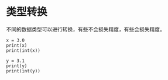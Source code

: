 # 类型转换

不同的数据类型可以进行转换，有些不会损失精度，有些会损失精度。

<div class="run"></div>

```python3
x = 3.0
print(x)
print(int(x))

y = 3.1
print(y)
print(int(y))
```
<div class="mt-24"></div>

<script>

// 砖块状的样式
for (i = 0;i<document.getElementsByClassName('brick').length;i++) {
    let brick = document.getElementsByClassName('brick').item(i)
    brick.classList.add('bg-sky-500')
    brick.classList.add('dark:bg-sky-800')
    brick.classList.add('rounded')
    brick.classList.add('text-center')
    brick.classList.add('hover:scale-110')
    brick.classList.add('transition')
    brick.classList.add('duration-500')
}

// 红色砖块的样式
for (i = 0;i<document.getElementsByClassName('brick-red').length;i++) {
    let brick = document.getElementsByClassName('brick-red').item(i)
    brick.classList.add('bg-red-500')
    brick.classList.add('dark:bg-red-800')
    brick.classList.add('rounded')
    brick.classList.add('text-center')
}

// 黄色砖块的样式
for (i = 0;i<document.getElementsByClassName('brick-yellow').length;i++) {
    let brick = document.getElementsByClassName('brick-yellow').item(i)
    brick.classList.add('bg-yellow-500')
    brick.classList.add('dark:bg-yellow-800')
    brick.classList.add('rounded')
    brick.classList.add('text-center')
}

// 蓝绿色砖块的样式
for (i = 0;i<document.getElementsByClassName('brick-cyan').length;i++) {
    let brick = document.getElementsByClassName('brick-cyan').item(i)
    brick.classList.add('bg-cyan-500')
    brick.classList.add('dark:bg-cyan-800')
    brick.classList.add('rounded')
    brick.classList.add('text-center')
}

// 蓝绿色背景的样式
for (i = 0;i<document.getElementsByClassName('bg-cyan').length;i++) {
    let brick = document.getElementsByClassName('bg-cyan').item(i)
    brick.classList.add('bg-cyan-200/60')
    brick.classList.add('dark:bg-cyan-800')
}

// 天空色背景的样式
for (i = 0;i<document.getElementsByClassName('bg-sky').length;i++) {
    let brick = document.getElementsByClassName('bg-sky').item(i)
    brick.classList.add('bg-sky-500')
    brick.classList.add('dark:bg-sky-800')
}

// 黄色背景的样式
for (i = 0;i<document.getElementsByClassName('bg-yellow').length;i++) {
    let brick = document.getElementsByClassName('bg-yellow').item(i)
    brick.classList.add('bg-yellow-500')
    brick.classList.add('dark:bg-yellow-800')
}

// 生成代码运行相关的dom
if (window.runner != undefined) {
    for (i = 0; i< document.getElementsByClassName('run').length; i++) {
        let target = document.getElementsByClassName('run').item(i).nextElementSibling
        let runner = document.createElement('div')
        runner.classList.add('flex')
        runner.classList.add('flex-row')
        runner.classList.add('justify-end')
        runner.classList.add('gap-4')
        runner.classList.add('mt-4')
        runner.innerHTML = '<pre><code><\/code><\/pre><button onclick=run(this)>运行</button>'
        let btn = runner.getElementsByTagName('button').item(0)
        let pre = runner.getElementsByTagName('pre').item(0)
        btn.classList.add('btn')
        btn.classList.add('ring')
        pre.classList.add('my-0')
        pre.classList.add('flex-grow')
        pre.classList.add('hidden')
        pre.classList.add('bg-base-content')
        pre.classList.add('dark:bg-base-100')
        btn.parentElement.classList.add("flex")
        btn.parentElement.classList.add('flex-row')
        btn.parentElement.classList.add('justify-end')
        btn.parentElement.classList.add('gap-4')

        target.append(runner)
    }
}

// 运行代码
function run(target) {
    if (window.runner == undefined) {
        alert('在 APP 版本中才可以运行')
        return
    }

    if (target.innerHTML == '收起') {
        target.innerHTML = '运行'
        target.parentElement.getElementsByTagName('pre').item(0).style.display = 'none'
    } else {
        target.innerHTML = '运行中...'
        codeDom = target.parentElement.parentElement.getElementsByTagName('code').item(0)
        language = findOutTheLanguage(codeDom.className)
        result = window.runner(codeDom.innerText,language)
        target.parentElement.getElementsByTagName('code').item(0).innerHTML = result
        target.parentElement.getElementsByTagName('pre').item(0).style.display = 'block'
        target.innerHTML = '收起'
    }
}

function findOutTheLanguage(className) {
    console.log('find out the language,class name is',className)
    language = ''

    if (className.includes('language-python3') || className.includes('language-Python3')) {
        language = 'python'
    }

    if (className.includes('language-php')) {
        language = 'php'
    }

    if (className.includes('language-java')) {
        language = 'java'
    }

    if (className.includes('language-sh')) {
        language = 'sh'
    }

    if (className.includes('language-js') || className.includes('language-javascript')) {
        language = 'javascript'
    }
    
    return language
}

window.Alpine.start()
</script>
